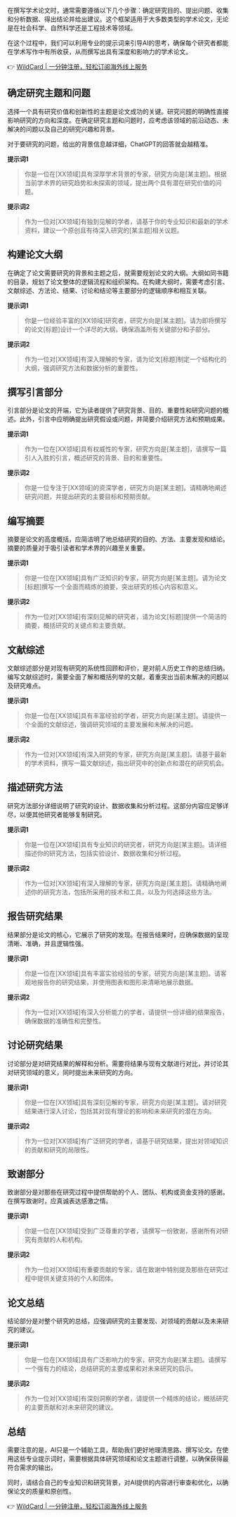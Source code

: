 在撰写学术论文时，通常需要遵循以下几个步骤：确定研究目的、提出问题、收集和分析数据、得出结论并给出建议。这个框架适用于大多数类型的学术论文，无论是在社会科学、自然科学还是工程技术等领域。

在这个过程中，我们可以利用专业的提示词来引导AI的思考，确保每个研究者都能在学术写作中有所收获，从而撰写出具有深度和影响力的学术论文。

👉 [WildCard | 一分钟注册，轻松订阅海外线上服务](https://bit.ly/bewildcard)

## 确定研究主题和问题

选择一个具有研究价值和创新性的主题是论文成功的关键。研究问题的明确性直接影响研究的方向和深度。在确定研究主题和问题时，应考虑该领域的前沿动态、未解决的问题以及自己的研究兴趣和背景。

对于要研究的问题，给出的背景信息越详细，ChatGPT的回答就会越精准。

**提示词1**

> 你是一位在[XX领域]具有深厚学术背景的专家，研究方向是[某主题]。根据当前学术界的研究趋势和未探索的领域，提出两个具有潜在研究价值的问题。

**提示词2**

> 作为一位对[XX领域]有独到见解的学者，请基于你的专业知识和最新的学术资料，建议一个原创且有待深入研究的[某主题]相关议题。

## 构建论文大纲

在确定了论文需要研究的背景和主题之后，就需要规划论文的大纲。大纲如同书籍的目录，规划了论文整体的逻辑流程和组织架构。在构建大纲时，需要考虑引言、文献综述、方法论、结果、讨论和结论等主要部分的逻辑顺序和相互关联。

**提示词1**

> 你是一位经验丰富的[XX领域]研究者，研究方向是[某主题]。请为即将撰写的论文[标题]设计一个详尽的大纲，确保涵盖所有关键部分和子部分。

**提示词2**

> 作为一位对[XX领域]有深入理解的专家，请为论文[标题]制定一个结构化的大纲，强调研究方法和数据分析的重要性。

## 撰写引言部分

引言部分是论文的开端，它为读者提供了研究背景、目的、重要性和研究问题的概述。此外，引言中应明确提出研究假设或问题，并简要介绍研究方法和预期成果。

**提示词1**

> 作为一位在[XX领域]具有权威性的专家，研究方向是[某主题]，请撰写一篇引人入胜的引言，概述研究的背景、目的和重要性。

**提示词2**

> 你是一位专注于[XX领域]的资深学者，研究方向是[某主题]。请精确地阐述研究问题，并提出研究的主要目标和预期贡献。

## 编写摘要

摘要是论文的高度概括，应简洁明了地总结研究的目的、方法、主要发现和结论。摘要的质量对于吸引读者和学术界的兴趣至关重要。

**提示词1**

> 你是一位在[XX领域]具有广泛知识的专家，研究方向是[某主题]。请为论文[标题]撰写一个全面而精炼的摘要，突出研究的核心内容和意义。

**提示词2**

> 作为一位对[XX领域]有深刻见解的研究者，请为论文[标题]提供一个简洁的摘要，概括研究的关键点和主要贡献。

## 文献综述

文献综述部分是对现有研究的系统性回顾和评价，是对前人历史工作的总结归纳。编写文献综述时，需要全面了解和概括列举的文献，着重突出当前未解决的问题以及研究难点。

**提示词1**

> 你是一位在[XX领域]具有丰富经验的学者，研究方向是[某主题]。请提供一个全面的文献综述，强调研究领域的主要发展和未解决的问题。

**提示词2**

> 作为一位对[XX领域]有深入研究的专家，研究方向是[某主题]。请基于最新的学术资料，撰写一篇文献综述，指出研究中的创新点和潜在的研究机会。

## 描述研究方法

研究方法部分详细说明了研究的设计、数据收集和分析过程。这部分内容应足够详尽，以便其他研究者能够复制研究。

**提示词1**

> 你是一位在[XX领域]具有专业知识的研究者，研究方向是[某主题]。请详细描述你的研究方法，包括实验设计、数据收集和分析过程。

**提示词2**

> 作为一位对[XX领域]有深入理解的专家，研究方向是[某主题]。请精确地阐述你的研究方法，包括所采用的技术和工具，以及为何选择这些方法。

## 报告研究结果

结果部分是论文的核心，它展示了研究的发现。在报告结果时，应确保数据的呈现清晰、准确，并且逻辑性强。

**提示词1**

> 你是一位在[XX领域]具有丰富实验经验的专家，研究方向是[某主题]。请客观地报告你的研究结果，并使用图表和图形来清晰地展示数据。

**提示词2**

> 作为一位对[XX领域]有深入分析能力的学者，请提供一份详细的结果报告，确保数据的准确性和完整性。

## 讨论研究结果

讨论部分是对研究结果的解释和分析。需要将结果与现有文献进行对比，并讨论其对研究领域的意义，同时提出未来研究的方向。

**提示词1**

> 你是一位在[XX领域]具有深刻见解的专家，研究方向是[某主题]。请对研究结果进行深入讨论，包括其对现有理论的影响和未来研究的潜在方向。

**提示词2**

> 作为一位对[XX领域]有广泛研究的学者，请基于研究结果，提出对领域知识的贡献和研究的局限性。

## 致谢部分

致谢部分是对那些在研究过程中提供帮助的个人、团队、机构或资金支持的感谢。在撰写致谢时，应真诚表达感激之情。

**提示词1**

> 你是一位在[XX领域]受到广泛尊重的学者，请撰写一份致谢，感谢所有对研究有贡献的人和机构。

**提示词2**

> 作为一位对[XX领域]有重要贡献的专家，请在致谢中特别提及那些在研究过程中提供关键支持的个人和团体。

## 论文总结

结论部分是对整个研究的总结，应强调研究的主要发现、对领域的贡献以及未来研究的建议。

**提示词1**

> 你是一位在[XX领域]具有广泛影响力的专家，研究方向是[某主题]。请撰写一个强有力的结论，总结研究的主要成果和对未来研究的启示。

**提示词2**

> 作为一位对[XX领域]有深刻洞察的学者，请提供一个精炼的结论，概括研究的主要贡献和对未来研究的建议。

## 总结

需要注意的是，AI只是一个辅助工具，帮助我们更好地理清思路、撰写论文。在使用这些专业提示词时，需要根据具体研究领域和论文主题进行调整，以确保获得最符合需求的输出。

同时，请结合自己的专业知识和研究背景，对AI提供的内容进行审查和优化，以确保论文的质量和原创性。

👉 [WildCard | 一分钟注册，轻松订阅海外线上服务](https://bit.ly/bewildcard)